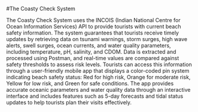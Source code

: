 #The Coasty Check System

The Coasty Check System uses the INCOIS (Indian National Centre for Ocean Information Services) API to provide tourists with current beach safety information. 
The system guarantees that tourists receive timely updates by retrieving data on tsunami warnings, storm surges, high wave alerts, swell surges, ocean currents, and water quality parameters, 
including temperature, pH, salinity, and CDOM. 
Data is extracted and processed using Postman, and real-time values are compared against safety thresholds to assess risk levels.
Tourists can access this information through a user-friendly mobile app that displays a color-coded pin system indicating beach safety status: Red for high risk, Orange for moderate risk, 
Yellow for low risk, and Green for safe conditions. The app provides accurate oceanic parameters and water quality data through an interactive interface and includes features such as 5-day 
forecasts and tidal status updates to help tourists plan their visits effectively.

